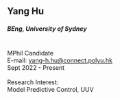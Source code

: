 ## Yang Hu
##### BEng, University of Sydney

<div align="justify">
<br/>MPhil Candidate
<br/>E-mail: <a href="mailto:yang-h.hu@connect.polyu.hk">yang-h.hu@connect.polyu.hk</a>
<br/>
Sept 2022 - Present
<br/><br/>
Research Interest: <br/>
Model Predictive Control, UUV
</div>
